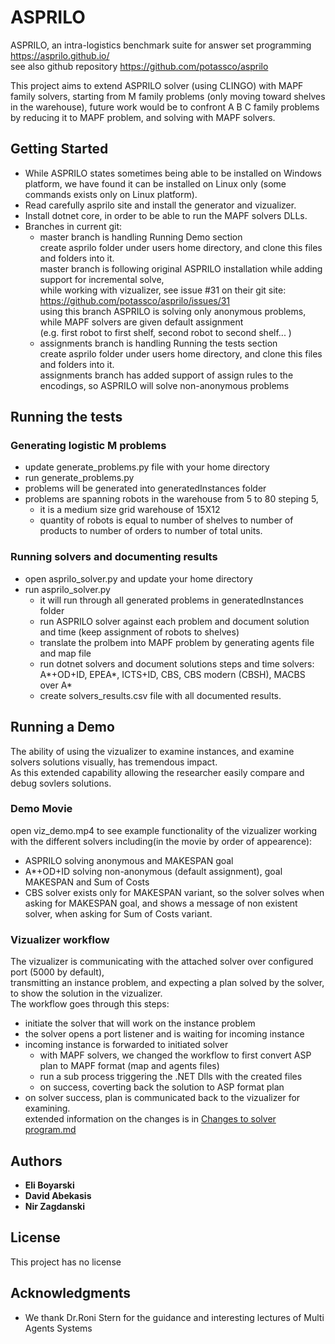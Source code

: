 # ASPRILO
ASPRILO, an intra-logistics benchmark suite for answer set programming https://asprilo.github.io/
<br>see also github repository https://github.com/potassco/asprilo

This project aims to extend ASPRILO solver (using CLINGO) with MAPF family solvers, 
starting from M family problems (only moving toward shelves in the warehouse),
future work would be to confront A B C family problems by reducing it to MAPF problem,
and solving with MAPF solvers.

## Getting Started

* While ASPRILO states sometimes being able to be installed on Windows platform, 
  we have found it can be installed on Linux only (some commands exists only on Linux platform).
* Read carefully asprilo site and install the generator and vizualizer.
* Install dotnet core, in order to be able to run the MAPF solvers DLLs.
* Branches in current git:
  - master branch is handling Running Demo section
    <br>create asprilo folder under users home directory, and clone this files and folders into it.
    <br>master branch is following original ASPRILO installation while adding support for incremental solve,
    <br>while working with vizualizer, see issue #31 on their git site: https://github.com/potassco/asprilo/issues/31
    <br>using this branch ASPRILO is solving only anonymous problems, while MAPF solvers are given default assignment
    <br>(e.g. first robot to first shelf, second robot to second shelf... )
  - assignments branch is handling Running the tests section
    <br>create asprilo folder under users home directory, and clone this files and folders into it.
    <br>assignments branch has added support of assign rules to the encodings, so ASPRILO will solve non-anonymous problems
## Running the tests

### Generating logistic M problems

* update generate_problems.py file with your home directory
* run generate_problems.py
* problems will be generated into generatedInstances folder
* problems are spanning robots in the warehouse from 5 to 80 steping 5, 
  - it is a medium size grid warehouse of 15X12
  - quantity of robots is equal to number of shelves to number of products to number of orders 
    to number of total units.
    
### Running solvers and documenting results

* open asprilo_solver.py and update your home directory
* run asprilo_solver.py
  - it will run through all generated problems in generatedInstances folder
  - run ASPRILO solver against each problem and document solution and time 
    (keep assignment of robots to shelves)
  - translate the prolbem into MAPF problem by generating agents file and map file
  - run dotnet solvers and document solutions steps and time
  solvers: A*+OD+ID, EPEA*, ICTS+ID, CBS, CBS modern (CBSH), MACBS over A*
  - create solvers_results.csv file with all documented results.
## Running a Demo

The ability of using the vizualizer to examine instances, and examine solvers solutions visually, has tremendous impact.
<br>As this extended capability allowing the researcher easily compare and debug sovlers solutions.

### Demo Movie

open viz_demo.mp4 to see example functionality of the vizualizer working with the different solvers including(in the movie by order of appearence): 
* ASPRILO solving anonymous and MAKESPAN goal
* A*+OD+ID solving non-anonymous (default assignment), goal MAKESPAN and Sum of Costs
* CBS solver exists only for MAKESPAN variant, so the solver solves when asking for MAKESPAN goal, and shows a message of non existent solver, when asking for Sum of Costs variant.

### Vizualizer workflow

The vizualizer is communicating with the attached solver over configured port (5000 by default), 
<br>transmitting an instance problem, and expecting a plan solved by the solver, to show the solution in the vizualizer.
<br>The workflow goes through this steps:
* initiate the solver that will work on the instance problem
* the solver opens a port listener and is waiting for incoming instance
* incoming instance is forwarded to initiated solver
  - with MAPF solvers, we changed the workflow to first convert ASP plan to MAPF format (map and agents files)
  - run a sub process triggering the .NET Dlls with the created files
  - on success, coverting back the solution to ASP format plan
* on solver success, plan is communicated back to the vizualizer for examining.
<br> extended information on the changes is in [Changes to solver program.md](http://)

## Authors

* **Eli Boyarski**
* **David Abekasis**
* **Nir Zagdanski**

## License

This project has no license

## Acknowledgments

* We thank Dr.Roni Stern for the guidance and interesting lectures of Multi Agents Systems


